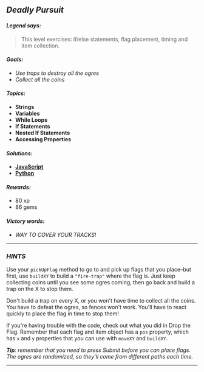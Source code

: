 ## _Deadly Pursuit_

#### _Legend says:_
> This level exercises: if/else statements, flag placement, timing and item collection.

#### _Goals:_
+ _Use traps to destroy all the ogres_
+ _Collect all the coins_

#### _Topics:_
+ **Strings**
+ **Variables**
+ **While Loops**
+ **If Statements**
+ **Nested If Statements**
+ **Accessing Properties**

#### _Solutions:_
+ **[JavaScript](deadly.js)**
+ **[Python](deadly.py)**

#### _Rewards:_
+ 80 xp
+ 86 gems

#### _Victory words:_
+ _WAY TO COVER YOUR TRACKS!_

___

### _HINTS_

Use your `pickUpFlag` method to go to and pick up flags that you place–but first, use `buildXY` to build a `"fire-trap"` where the flag is. Just keep collecting coins until you see some ogres coming, then go back and build a trap on the X to stop them.

Don't build a trap on every X, or you won't have time to collect all the coins. You have to defeat the ogres, so fences won't work. You'll have to react quickly to place the flag in time to stop them!

If you're having trouble with the code, check out what you did in Drop the Flag. Remember that each flag and item object has a `pos` property, which has `x` and `y` properties that you can use with `moveXY` and `buildXY`.

_**Tip**: remember that you need to press Submit before you can place flags. The ogres are randomized, so they'll come from different paths each time._

___
